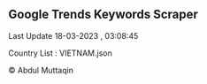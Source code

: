 

## Google Trends Keywords Scraper 
 
Last Update 18-03-2023 , 03:08:45

Country List :
VIETNAM.json



© Abdul Muttaqin 
